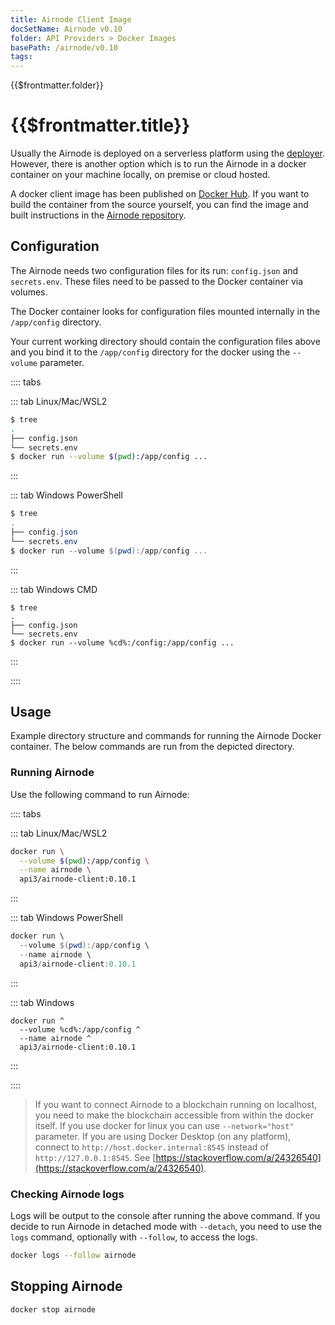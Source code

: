 ```yaml
---
title: Airnode Client Image
docSetName: Airnode v0.10
folder: API Providers > Docker Images
basePath: /airnode/v0.10
tags:
---
```


<TitleSpan>{{$frontmatter.folder}}</TitleSpan>

# {{$frontmatter.title}}

<VersionWarning/>

<TocHeader />
<TOC class="table-of-contents" :include-level="[2,3]" />

Usually the Airnode is deployed on a serverless platform using the
[deployer](./deployer-image.md). However, there is another option which is to
run the Airnode in a docker container on your machine locally, on premise or
cloud hosted.

A docker client image has been published on
[Docker Hub](https://hub.docker.com/r/api3/airnode-client). If you want to build
the container from the source yourself, you can find the image and built
instructions in the
[Airnode repository](https://github.com/api3dao/airnode/tree/v0.10/packages/airnode-node/docker).

## Configuration

The Airnode needs two configuration files for its run: `config.json` and
`secrets.env`. These files need to be passed to the Docker container via
volumes.

The Docker container looks for configuration files mounted internally in the
`/app/config` directory.

Your current working directory should contain the configuration files above and
you bind it to the `/app/config` directory for the docker using the `--volume`
parameter.

:::: tabs

::: tab Linux/Mac/WSL2

```sh
$ tree
.
├── config.json
└── secrets.env
$ docker run --volume $(pwd):/app/config ...
```

:::

::: tab Windows PowerShell

```powershell
$ tree
.
├── config.json
└── secrets.env
$ docker run --volume $(pwd):/app/config ...
```

:::

::: tab Windows CMD

```batch
$ tree
.
├── config.json
└── secrets.env
$ docker run --volume %cd%:/config:/app/config ...
```

:::

::::

## Usage

Example directory structure and commands for running the Airnode Docker
container. The below commands are run from the depicted directory.

### Running Airnode

Use the following command to run Airnode:

:::: tabs

::: tab Linux/Mac/WSL2

```sh
docker run \
  --volume $(pwd):/app/config \
  --name airnode \
  api3/airnode-client:0.10.1
```

:::

::: tab Windows PowerShell

```powershell
docker run \
  --volume $(pwd):/app/config \
  --name airnode \
  api3/airnode-client:0.10.1
```

:::

::: tab Windows

```batch
docker run ^
  --volume %cd%:/app/config ^
  --name airnode ^
  api3/airnode-client:0.10.1
```

:::

::::

> If you want to connect Airnode to a blockchain running on localhost, you need
> to make the blockchain accessible from within the docker itself. If you use
> docker for linux you can use `--network="host"` parameter. If you are using
> Docker Desktop (on any platform), connect to
> `http://host.docker.internal:8545` instead of `http://127.0.0.1:8545`. See
> [https://stackoverflow.com/a/24326540](https://stackoverflow.com/a/24326540).

### Checking Airnode logs

Logs will be output to the console after running the above command. If you
decide to run Airnode in detached mode with `--detach`, you need to use the
`logs` command, optionally with `--follow`, to access the logs.

```bash
docker logs --follow airnode
```

## Stopping Airnode

```bash
docker stop airnode
```
